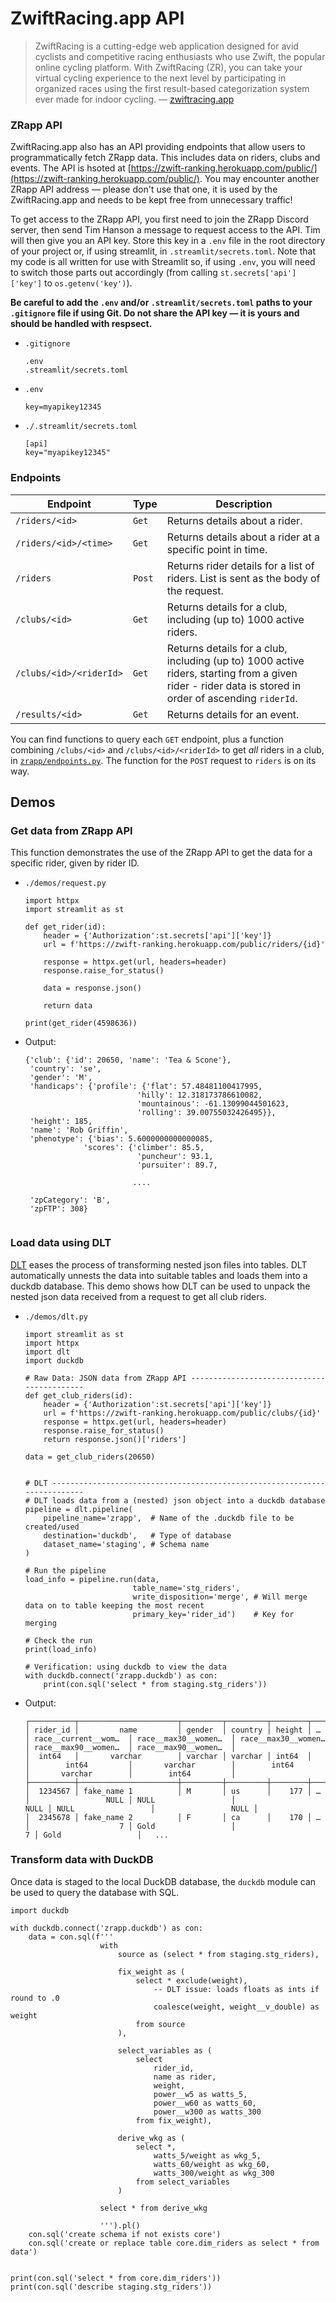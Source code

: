 # ZwiftRacing.app API

> ZwiftRacing is a cutting-edge web application designed for avid cyclists and competitive racing enthusiasts who use Zwift, the popular online cycling platform. With ZwiftRacing (ZR), you can take your virtual cycling experience to the next level by participating in organized races using the first result-based categorization system ever made for indoor cycling. &mdash; [zwiftracing.app](https://www.zwiftracing.app/docs)




### ZRapp API

ZwiftRacing.app also has an API providing endpoints that allow users to programmatically fetch ZRapp data. This includes data on riders, clubs and events. The API is hsoted at [https://zwift-ranking.herokuapp.com/public/](https://zwift-ranking.herokuapp.com/public/). You may encounter another ZRapp API address &mdash; please don't use that one, it is used by the ZwiftRacing.app and needs to be kept free from unnecessary traffic!

To get access to the ZRapp API, you first need to join the ZRapp Discord server, then send Tim Hanson a message to request access to the API. Tim will then give you an API key. Store this key in a ``.env`` file in the root directory of your project or, if using streamlit, in `.streamlit/secrets.toml`. Note that my code is all written for use with Streamlit so, if using ``.env``, you will need to switch those parts out accordingly (from calling ``st.secrets['api']['key']`` to ``os.getenv('key')``).

**Be careful to add the ``.env`` and/or ``.streamlit/secrets.toml`` paths to your ``.gitignore`` file if using Git. Do not share the API key &mdash; it is yours and should be handled with respsect.**

- ``.gitignore``

    ```
    .env
    .streamlit/secrets.toml
    ```

- ``.env``

    ```
    key=myapikey12345
    ```

- ``./.streamlit/secrets.toml``

    ```{yaml}
    [api]
    key="myapikey12345"
    ```




### Endpoints

|Endpoint|Type|Description|
|-----|-----|-----|
|``/riders/<id>``|``Get``|Returns details about a rider.|
|``/riders/<id>/<time>``|``Get``|Returns details about a rider at a specific point in time.|
|``/riders``|``Post``|Returns rider details for a list of riders. List is sent as the body of the request.|
|``/clubs/<id>``|``Get``|Returns details for a club, including (up to) 1000 active riders.|
|``/clubs/<id>/<riderId>``|``Get``|Returns details for a club, including (up to) 1000 active riders, starting from a given rider - rider data is stored in order of ascending ``riderId``.|
|``/results/<id>``|``Get``|Returns details for an event.|

You can find functions to query each ``GET`` endpoint, plus a function combining ``/clubs/<id>`` and ``/clubs/<id>/<riderId>`` to get *all* riders in a club, in [``zrapp/endpoints.py``](https://github.com/robgriffin247/zrapp_demo/zrapp/endpoints.py). The function for the ``POST`` request to ``riders`` is on its way.



## Demos

### Get data from ZRapp API

This function demonstrates the use of the ZRapp API to get the data for a specific rider, given by rider ID. 

- ``./demos/request.py``

    ```{python } 
    import httpx
    import streamlit as st

    def get_rider(id):
        header = {'Authorization':st.secrets['api']['key']}
        url = f'https://zwift-ranking.herokuapp.com/public/riders/{id}'

        response = httpx.get(url, headers=header)
        response.raise_for_status()

        data = response.json()
        
        return data

    print(get_rider(4598636))
    ```

- Output:

    ```
    {'club': {'id': 20650, 'name': 'Tea & Scone'},
     'country': 'se',
     'gender': 'M',
     'handicaps': {'profile': {'flat': 57.48481100417995,
                             'hilly': 12.318173786610082,
                             'mountainous': -61.13099044501623,
                             'rolling': 39.00755032426495}},
     'height': 185,
     'name': 'Rob Griffin',
     'phenotype': {'bias': 5.6000000000000085,
                 'scores': {'climber': 85.5,
                             'puncheur': 93.1,
                             'pursuiter': 89.7,

                            ....
        
     'zpCategory': 'B',
     'zpFTP': 308}
                            
    ```




### Load data using DLT

[DLT](https://dlthub.com/docs/intro) eases the process of transforming nested json files into tables. DLT automatically unnests the data into suitable tables and loads them into a duckdb database. This demo shows how DLT can be used to unpack the nested json data received from a request to get all club riders.

- ``./demos/dlt.py``

    ```{python}
    import streamlit as st
    import httpx
    import dlt
    import duckdb

    # Raw Data: JSON data from ZRapp API -------------------------------------------
    def get_club_riders(id):
        header = {'Authorization':st.secrets['api']['key']}
        url = f'https://zwift-ranking.herokuapp.com/public/clubs/{id}'
        response = httpx.get(url, headers=header)
        response.raise_for_status()
        return response.json()['riders']

    data = get_club_riders(20650)


    # DLT --------------------------------------------------------------------------
    # DLT loads data from a (nested) json object into a duckdb database
    pipeline = dlt.pipeline(
        pipeline_name='zrapp',  # Name of the .duckdb file to be created/used
        destination='duckdb',   # Type of database
        dataset_name='staging', # Schema name
    )

    # Run the pipeline
    load_info = pipeline.run(data,
                            table_name='stg_riders',
                            write_disposition='merge', # Will merge data on to table keeping the most recent
                            primary_key='rider_id')    # Key for merging

    # Check the run
    print(load_info)

    # Verification: using duckdb to view the data
    with duckdb.connect('zrapp.duckdb') as con:
        print(con.sql('select * from staging.stg_riders'))

    ```

- Output:

    ```{bash}
    ┌──────────┬──────────────────────┬─────────┬─────────┬────────┬───┬──────────────────────┬──────────────────────┬──────────────────────┬──────────────────────┬──────────────────────┐
    │ rider_id │         name         │ gender  │ country │ height │ … │ race__current__wom…  │ race__max30__women…  │ race__max30__women…  │ race__max90__women…  │ race__max90__women…  │
    │  int64   │       varchar        │ varchar │ varchar │ int64  │   │        int64         │       varchar        │        int64         │       varchar        │        int64         │
    ├──────────┼──────────────────────┼─────────┼─────────┼────────┼───┼──────────────────────┼──────────────────────┼──────────────────────┼──────────────────────┼──────────────────────┤
    │  1234567 │ fake_name 1          │ M       │ us      │    177 │ … │                 NULL │ NULL                 │                 NULL │ NULL                 │                 NULL │
    │  2345678 │ fake_name 2          │ F       │ ca      │    170 │ … │                    7 │ Gold                 │                    7 │ Gold                 │   ...    
    ```




### Transform data with DuckDB

Once data is staged to the local DuckDB database, the `duckdb` module can be used to query the database with SQL.

```{python}
import duckdb

with duckdb.connect('zrapp.duckdb') as con:
    data = con.sql(f'''
                    with 
                        source as (select * from staging.stg_riders),
                        
                        fix_weight as (
                            select * exclude(weight),
                                -- DLT issue: loads floats as ints if round to .0
                                coalesce(weight, weight__v_double) as weight
                            from source
                        ),

                        select_variables as (
                            select 
                                rider_id,
                                name as rider,
                                weight,
                                power__w5 as watts_5,
                                power__w60 as watts_60,
                                power__w300 as watts_300
                            from fix_weight),
                        
                        derive_wkg as (
                            select *,
                                watts_5/weight as wkg_5,
                                watts_60/weight as wkg_60,
                                watts_300/weight as wkg_300
                            from select_variables
                        )
                    
                    select * from derive_wkg
                    
                    ''').pl()
    con.sql('create schema if not exists core')
    con.sql('create or replace table core.dim_riders as select * from data')
    

print(con.sql('select * from core.dim_riders'))
print(con.sql('describe staging.stg_riders'))
```




<!-- 
### Create a dashboard in Streamlit
-->
